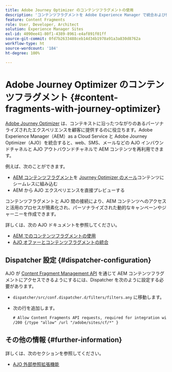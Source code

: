 ```yaml
---
title: Adobe Journey Optimizer のコンテンツフラグメントの使用
description: 'コンテンツフラグメントを Adobe Experience Manager で統合および使用する方法について説明します。 '
feature: Content Fragments
role: User, Developer, Architect
solution: Experience Manager Sites
exl-id: 4090ee41-80f1-4389-8961-e4af891f01ff
source-git-commit: 0fd7b2633488ceb14d34b1978a91a3a830d8762a
workflow-type: ht
source-wordcount: '184'
ht-degree: 100%

---
```


# Adobe Journey Optimizer のコンテンツフラグメント {#content-fragments-with-journey-optimizer}

[Adobe Journey Optimizer](https://experienceleague.adobe.com/ja/docs/journey-optimizer/using/get-started/get-started) は、コンテキストに沿ったつながりのあるパーソナライズされたエクスペリエンスを顧客に提供するのに役立ちます。Adobe Experience Manager（AEM）as a Cloud Service と Adobe Journey Optimizer（AJO）を統合すると、web、SMS、メールなどの AJO インバウンドチャネルと AJO アウトバウンドチャネルで AEM コンテンツを再利用できます。

例えば、次のことができます。

* [AEM コンテンツフラグメント](/help/sites-cloud/administering/content-fragments/overview.md)を [Journey Optimizer のメール](https://experienceleague.adobe.com/ja/docs/journey-optimizer/using/channels/email/email-landing-page)コンテンツにシームレスに組み込む
* AEM から AJO エクスペリエンスを直接プレビューする

コンテンツフラグメントと AJO 間の接続により、AEM コンテンツへのアクセスと活用のプロセスが簡素化され、パーソナライズされた動的なキャンペーンやジャーニーを作成できます。

詳しくは、次の AJO ドキュメントを参照してください。

* [AEM でのコンテンツフラグメントの使用](https://experienceleague.adobe.com/docs/journey-optimizer/using/integrations/aem-fragments.html?lang=ja#integrations)
* [AJO オファーとコンテンツフラグメントの統合](https://experienceleague.adobe.com/ja/docs/journey-optimizer/using/decisioning/offer-decisioning/managing-offers-in-the-offer-library/configure-offers/add-representations#urls)

## Dispatcher 設定 {#dispatcher-configuration}

AJO が [Content Fragment Management API](https://developer.adobe.com/experience-cloud/experience-manager-apis/api/stable/sites/) を通じて AEM コンテンツフラグメントにアクセスできるようにするには、Dispatcher を次のように設定する必要があります。

* `dispatcher/src/conf.dispatcher.d/filters/filters.any` に移動します。

* 次の行を追加します。

  ```xml
  # Allow Content Fragments API requests, required for integration with AJO 
  /200 {/type "allow" /url "/adobe/sites/cf/*" }
  ```

## その他の情報 {#further-information}

詳しくは、次のセクションを参照してください。

* [AJO 外部参照拡張機能](/help/sites-cloud/administering/content-fragments/extension-content-fragment-ajo-external-references.md)
